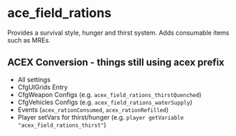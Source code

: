 ace_field_rations
==================

Provides a survival style, hunger and thirst system.
Adds consumable items such as MREs.

## ACEX Conversion - things still using acex prefix
- All settings
- CfgUIGrids Entry
- CfgWeapon Configs (e.g. `acex_field_rations_thirstQuenched`)
- CfgVehicles Configs (e.g. `acex_field_rations_waterSupply`)
- Events (`acex_rationConsumed`, `acex_rationRefilled`)
- Player setVars for thirst/hunger (e.g. `player getVariable "acex_field_rations_thirst"`)
